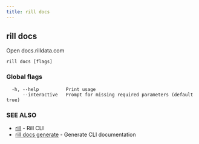 ```yaml
---
title: rill docs
---
```

## rill docs

Open docs.rilldata.com

```
rill docs [flags]
```

### Global flags

```
  -h, --help          Print usage
      --interactive   Prompt for missing required parameters (default true)
```

### SEE ALSO

* [rill](../cli.md)	 - Rill CLI
* [rill docs generate](generate.md)	 - Generate CLI documentation

